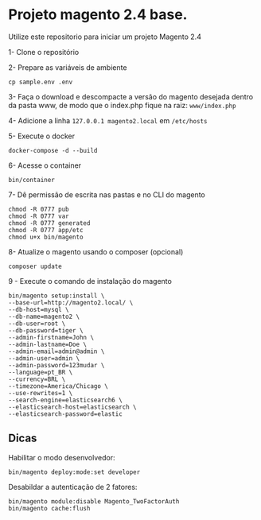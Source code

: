 # Projeto magento 2.4 base.

Utilize este repositorio para iniciar um projeto Magento 2.4

1- Clone o repositório

2- Prepare as variáveis de ambiente

```cp sample.env .env```

3- Faça o download e descompacte a versão do magento desejada dentro da pasta www, de modo que o index.php fique na raiz: ```www/index.php```

4- Adicione a linha ```127.0.0.1 magento2.local``` em ```/etc/hosts```

5- Execute o docker

```docker-compose -d --build```

6- Acesse o container

```bin/container```

7- Dê permissão de escrita nas pastas e no CLI do magento

```shell script
chmod -R 0777 pub
chmod -R 0777 var
chmod -R 0777 generated
chmod -R 0777 app/etc
chmod u+x bin/magento
```

8- Atualize o magento usando o composer (opcional)

```composer update```

9 - Execute o comando de instalação do magento

```shell script
bin/magento setup:install \
--base-url=http://magento2.local/ \
--db-host=mysql \
--db-name=magento2 \
--db-user=root \
--db-password=tiger \
--admin-firstname=John \
--admin-lastname=Doe \
--admin-email=admin@admin \
--admin-user=admin \
--admin-password=123mudar \
--language=pt_BR \
--currency=BRL \
--timezone=America/Chicago \
--use-rewrites=1 \
--search-engine=elasticsearch6 \
--elasticsearch-host=elasticsearch \
--elasticsearch-password=elastic
```

## Dicas

Habilitar o modo desenvolvedor:

```shell script
bin/magento deploy:mode:set developer
```

Desabildar a autenticação de 2 fatores:
```shell script
bin/magento module:disable Magento_TwoFactorAuth
bin/magento cache:flush
```